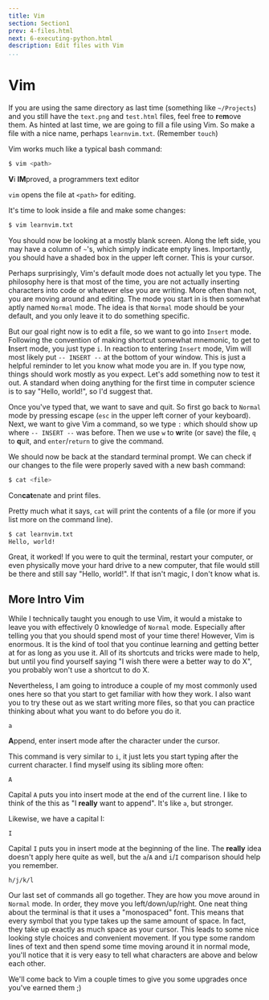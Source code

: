 ```yaml
---
title: Vim
section: Section1
prev: 4-files.html
next: 6-executing-python.html
description: Edit files with Vim
...
```


# Vim

If you are using the same directory as last time (something like `~/Projects`)
and you still have the `text.png` and `test.html` files, feel free to
**r**e**m**ove them. As hinted at last time, we are going to fill a file using
Vim. So make a file with a nice name, perhaps `learnvim.txt`. (Remember
`touch`)

Vim works much like a typical bash command:

```bash
$ vim <path>
```

**V**i **IM**proved, a programmers text editor

`vim` opens the file at `<path>` for editing.

It's time to look inside a file and make some changes:

```bash
$ vim learnvim.txt
```

You should now be looking at a mostly blank screen. Along the left side, you
may have a column of `~`'s, which simply indicate empty lines. Importantly,
you should have a shaded box in the upper left corner. This is your cursor.

Perhaps surprisingly, Vim's default mode does not actually let you type. The
philosophy here is that most of the time, you are not actually inserting
characters into code or whatever else you are writing. More often than not, you
are moving around and editing. The mode you start in is then somewhat aptly
named `Normal` mode. The idea is that `Normal` mode should be your default, and
you only leave it to do something specific.

But our goal right now is to edit a file, so we want to go into `Insert` mode.
Following the convention of making shortcut somewhat mnemonic, to get to
**I**nsert mode, you just type `i`. In reaction to entering `Insert` mode, Vim
will most likely put `-- INSERT --` at the bottom of your window. This is just
a helpful reminder to let you know what mode you are in. If you type now,
things should work mostly as you expect. Let's add something now to test it
out. A standard when doing anything for the first time in computer science is
to say "Hello, world!", so I'd suggest that.

Once you've typed that, we want to save and quit. So first go back to `Normal`
mode by pressing escape (`esc` in the upper left corner of your keyboard).
Next, we want to give Vim a command, so we type `:` which should show up where
`-- INSERT --` was before. Then we use `w` to **w**rite (or save) the file, `q`
to **q**uit, and `enter`/`return` to give the command.

We should now be back at the standard terminal prompt. We can check if our
changes to the file were properly saved with a new bash command:

```bash
$ cat <file>
```

Con**cat**enate and print files.

Pretty much what it says, `cat` will print the contents of a file (or more if
you list more on the command line).

```bash
$ cat learnvim.txt
Hello, world!
```

Great, it worked! If you were to quit the terminal, restart your computer, or
even physically move your hard drive to a new computer, that file would still
be there and still say "Hello, world!". If that isn't magic, I don't know what
is.

## More Intro Vim

While I technically taught you enough to use Vim, it would a mistake to leave
you with effectively 0 knowledge of `Normal` mode. Especially after telling
you that you should spend most of your time there! However, Vim is enormous.
It is the kind of tool that you continue learning and getting better at for
as long as you use it. All of its shortcuts and tricks were made to help, but
until you find yourself saying "I wish there were a better way to do X", you
probably won't use a shortcut to do X.

Nevertheless, I am going to introduce a couple of my most commonly used ones
here so that you start to get familiar with how they work. I also want you to
try these out as we start writing more files, so that you can practice thinking
about what you want to do before you do it.

```vim
a
```

**A**ppend, enter insert mode after the character under the cursor.

This command is very similar to `i`, it just lets you start typing after the
current character. I find myself using its sibling more often:

```vim
A
```

Capital `A` puts you into insert mode at the end of the current line. I like
to think of the this as "I **really** want to append". It's like `a`, but
stronger.

Likewise, we have a capital I:

```vim
I
```

Capital `I` puts you in insert mode at the beginning of the line. The
**really** idea doesn't apply here quite as well, but the `a`/`A` and `i`/`I`
comparison should help you remember.

```vim
h/j/k/l
```

Our last set of commands all go together. They are how you move around in
`Normal` mode. In order, they move you left/down/up/right. One neat thing
about the terminal is that it uses a "monospaced" font. This means that every
symbol that you type takes up the same amount of space. In fact, they take up
exactly as much space as your cursor. This leads to some nice looking style
choices and convenient movement. If you type some random lines of text and
then spend some time moving around it in normal mode, you'll notice that it is
very easy to tell what characters are above and below each other.

We'll come back to Vim a couple times to give you some upgrades once you've
earned them ;)
